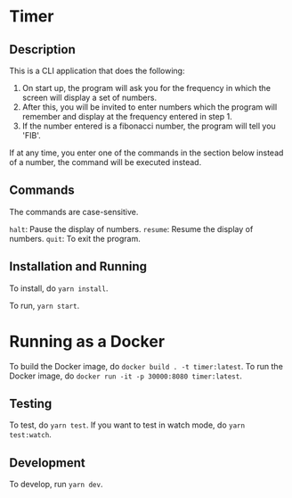 # Timer

## Description

This is a CLI application that does the following:

1. On start up, the program will ask you for the frequency in which the screen will display a set of numbers.
2. After this, you will be invited to enter numbers which the program will remember and display at the frequency entered in step 1.
3. If the number entered is a fibonacci number, the program will tell you 'FIB'.

If at any time, you enter one of the commands in the section below instead of a number, the command will be executed instead.

## Commands

The commands are case-sensitive.

`halt`: Pause the display of numbers.
`resume`: Resume the display of numbers.
`quit`: To exit the program.

## Installation and Running

To install, do `yarn install`.

To run, `yarn start`.

# Running as a Docker

To build the Docker image, do `docker build . -t timer:latest`.
To run the Docker image, do `docker run -it -p 30000:8080 timer:latest`.

## Testing

To test, do `yarn test`.  If you want to test in watch mode, do `yarn test:watch`.

## Development

To develop, run `yarn dev`.

